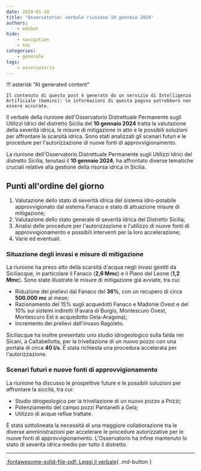```yaml
---
date: 2024-01-10
title: "Osservatorio: verbale riunione 10 gennaio 2024"
authors:
    - odsbot
hide:
    - navigation
    - toc
categories:
    - generale
tags:
    - osservatorio
---
```


!!! asterisk "AI generated content"

    Il contenuto di questo post è generato da un servizio di Intelligenza Artificiale (Gemini): le informazioni di questa pagina potrebbero non essere accurate.

Il verbale della riunione dell'Osservatorio Distrettuale Permanente sugli Utilizzi Idrici del distretto Sicilia del **10 gennaio 2024** tratta la valutazione della severità idrica, le misure di mitigazione in atto e le possibili soluzioni per affrontare la scarsità idrica. Sono stati analizzati gli scenari futuri e le procedure per l'autorizzazione di nuove fonti di approvvigionamento.

<!-- more -->

La riunione dell'Osservatorio Distrettuale Permanente sugli Utilizzi Idrici del distretto Sicilia, tenutasi il **10 gennaio 2024**, ha affrontato diverse tematiche cruciali relative alla gestione della risorsa idrica in Sicilia.

## Punti all'ordine del giorno

1. Valutazione dello stato di severità idrica del sistema idro-potabile approvvigionato dal sistema Fanaco e stato di attuazione misure di mitigazione;
2. Valutazione dello stato generale di severità idrica del Distretto Sicilia;
3. Analisi delle procedure per l'autorizzazione e l'utilizzo di nuove fonti di approvvigionamento e possibili interventi per la loro accelerazione;
4. Varie ed eventuali.


### Situazione degli invasi e misure di mitigazione

La riunione ha preso atto della scarsità d'acqua negli invasi gestiti da Siciliacque, in particolare il Fanaco (**2,6 Mmc**) e il Piano del Leone (**1,2 Mmc**).  Sono state illustrate le misure di mitigazione già avviate, tra cui:

* Riduzione dei prelievi dal Fanaco del **36%**, con un recupero di circa **500.000 mc** al mese;
* Razionamento del 15% sugli acquedotti Fanaco e Madonie Ovest e del 10% sui sistemi indiretti (Favara di Burgio, Montescuro Ovest, Montescuro Est e acquedotto Gela-Aragona);
* Incremento dei prelievi dall'invaso Ragoleto.

Siciliacque ha inoltre presentato uno studio idrogeologico sulla falda nei Sicani, a Caltabellotta, per la trivellazione di un nuovo pozzo con una portata di circa **40 l/s**.  È stata richiesta una procedura accelerata per l'autorizzazione.

### Scenari futuri e nuove fonti di approvvigionamento

La riunione ha discusso le prospettive future e le possibili soluzioni per affrontare la siccità, tra cui:

* Studio idrogeologico per la trivellazione di un nuovo pozzo a Prizzi;
* Potenziamento del campo pozzi Pantanelli a Gela;
* Utilizzo di acque reflue trattate.

È stata sottolineata la necessità di una maggiore collaborazione tra le diverse amministrazioni per accelerare le procedure autorizzative per le nuove fonti di approvvigionamento.  L'Osservatorio ha infine mantenuto lo stato di severità idrica medio per tutto il distretto.

---
[:fontawesome-solid-file-pdf: Leggi il verbale](https://www.regione.sicilia.it/sites/default/files/2024-02/0_Verbale_OPUI_10_gennaio_2024_0.pdf){ .md-button }

